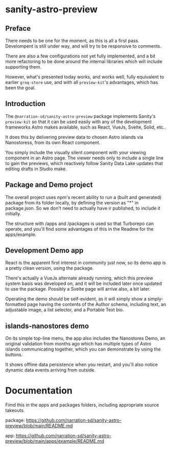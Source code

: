 # sanity-astro-preview

## Preface

There needs to be one for the moment, as this is all a first pass. Develompent is still under way, and will try to be responsive to comments. 

There are also a few <preview-kit> configurations not yet fully implemented, and a bit more refactoring to be done around the internal libraries which will include supporting them.

However, what's presented today works, and works well, fully equivalent to earlier `groq-store` use, and with all `preview-kit`'s advantages, which has been the goal.

## Introduction

The `@narration-sd/sanity-astro-preview` package implements Sanity's `preview-kit` so that it can be used easily with any of the development frameworks Astro makes available, such as React, VueJs, Svelte, Solid, etc..

It does this by delivering preview data to chosen Astro islands via Nanostoress, from its own React component. 

You simply include the visually silent component with your viewing component in an Astro page. The viewer needs only to include a single line to gain the previews, which reactively follow Sanity Data Lake updates that editing drafts in Studio make.

## Package and Demo project

The overall project uses npm's recent ability to run a (built and generated) package from its folder locally, by defining the version as "*" in package.json. So we don't need to actually have ir published, to include it initially.

The structure with /apps and /packages is used so that Turborepo can operate, and you'll find some advantages of this in the Readme for the apps/example.

## Development Demo app

React is the apparent first interest in community just now, so its demo app is a pretty clean version, using the package.

There's actually a VueJs alternate already running, which this preview system basis was developed on, and it will be included later once updated to use the package. Possibly a Svelte page will arrive also, a bit later.

Operating the demo should be self-evident, as it will simply show a simply-formatted page having the contents of the Author schema, including text, an adjustable image, a list selector, and a Portable Text bio.

## islands-nanostores demo

On its simple top-line menu, the app also includes the Nanostores Demo, an original validation from months ago which has multiple types of Astro islands communicating together, which you can demonstrate by using the buttons. 

It shows offline data persistence when you restart, and you'll also notice dynamic data events arriving from outside.

# Documentation

Fimd this in the apps and packages folders, including appropriate source takeouts.

package:  https://github.com/narration-sd/sanity-astro-preview/blob/main/README.md

app: https://github.com/narration-sd/sanity-astro-preview/blob/main/apps/example/README.md